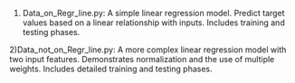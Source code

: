 1) Data_on_Regr_line.py:
    A simple linear regression model.
    Predict target values based on a linear relationship with inputs.
    Includes training and testing phases.


2)Data_not_on_Regr_line.py:
    A more complex linear regression model with two input features.
    Demonstrates normalization and the use of multiple weights.
    Includes detailed training and testing phases.
